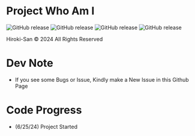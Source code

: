 # Project Who Am I

![GitHub release](https://img.shields.io/badge/Godot%20Engine%2B-V.4.3%20Stable-red)
![GitHub release](https://img.shields.io/badge/last%20github%20release-v.0.1.0-blue)
![GitHub release](https://img.shields.io/badge/latest%20release-v.0.0.0-blue)
![GitHub release](https://img.shields.io/badge/build-Dev%20Build-lightgrey)

Hiroki-San © 2024 All Rights Reserved
# Dev Note
- If you see some Bugs or Issue, Kindly make a New Issue in this Github Page

# Code Progress
-  (6/25/24) Project Started
